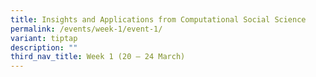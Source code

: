 ```yaml
---
title: Insights and Applications from Computational Social Science
permalink: /events/week-1/event-1/
variant: tiptap
description: ""
third_nav_title: Week 1 (20 – 24 March)
---
```

